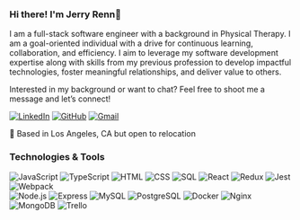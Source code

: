 ### Hi there! I'm Jerry Renn👋 

<p>I am a full-stack software engineer with a background in Physical Therapy. I am a goal-oriented individual with a drive for continuous learning, collaboration, and efficiency. I aim to leverage my software development expertise along with skills from my previous profession to develop impactful technologies, foster meaningful relationships, and deliver value to others.</p>

<p>Interested in my background or want to chat? Feel free to shoot me a message and let’s connect!</p>

[![LinkedIn](https://img.shields.io/badge/-jerryrenn-0A66C2?style=flat-square&logo=linkedin&logoColor=white)](https://www.linkedin.com/in/jerryrenn)
[![GitHub](https://img.shields.io/badge/-jerryrenn-181717?style=flat-square&logo=github&logoColor=white)](https://github.com/jerryrenn)
[![Gmail](https://img.shields.io/badge/-jerryrenn1998-D14836?style=flat-square&logo=gmail&logoColor=white)](mailto:jerryrenn1998@gmail.com)

<p>📍 Based in Los Angeles, CA but open to relocation</p>

### Technologies & Tools

![JavaScript](https://img.shields.io/badge/-JavaScript-FFCE5A?style=flat-square&logo=javascript&logoColor=white)
![TypeScript](https://img.shields.io/badge/-TypeScript-007ACC?style=flat-square&logo=typescript&logoColor=white)
![HTML](https://img.shields.io/badge/-HTML-E34F26?style=flat-square&logo=html5&logoColor=white)
![CSS](https://img.shields.io/badge/-CSS-1572B6?style=flat-square&logo=css3&logoColor=white)
![SQL](https://img.shields.io/badge/-SQL-4479A1?style=flat-square&logo=sql&logoColor=white)
![React](https://img.shields.io/badge/-React-61DAFB?style=flat-square&logo=react&logoColor=white)
![Redux](https://img.shields.io/badge/-Redux-764ABC?style=flat-square&logo=redux&logoColor=white)
![Jest](https://img.shields.io/badge/-Jest-C21325?style=flat-square&logo=jest&logoColor=white)
![Webpack](https://img.shields.io/badge/-Webpack-8DD6F9?style=flat-square&logo=webpack&logoColor=white)
<br>
![Node.js](https://img.shields.io/badge/-Node.js-339933?style=flat-square&logo=node.js&logoColor=white)
![Express](https://img.shields.io/badge/-Express-000000?style=flat-square&logo=express&logoColor=white)
![MySQL](https://img.shields.io/badge/-MySQL-4479A1?style=flat-square&logo=mysql&logoColor=white)
![PostgreSQL](https://img.shields.io/badge/-PostgreSQL-336791?style=flat-square&logo=postgresql&logoColor=white)
![Docker](https://img.shields.io/badge/-Docker-2496ED?style=flat-square&logo=docker&logoColor=white)
![Nginx](https://img.shields.io/badge/-Nginx-269539?style=flat-square&logo=nginx&logoColor=white)
![MongoDB](https://img.shields.io/badge/-MongoDB-47A248?style=flat-square&logo=mongodb&logoColor=white)
![Trello](https://img.shields.io/badge/-Trello-0079BF?style=flat-square&logo=trello&logoColor=white)

